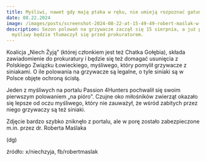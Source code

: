 ```yaml
---
title: Myśliwi, nawet gdy mają ptaka w ręku, nie umieją rozpoznać gatunku.
date: 08.22.2024
image: /images/posts/screenshot-2024-08-22-at-15-49-49-robert-maślak-w-serwisie-x-„od-15-sierpnia-zaczął-się-sezon-polowań-na-grzywacze.❗️uwaga-na-zdjęciu-obok-grzywaczy-są-objęte-ochroną-ścisłą-gołębie-siniaki-sprawa-będzie-zgłoszona-na-policję.-...
description: Sezon polowań na grzywacze zaczął się 15 sierpnia, a już pierwszy
  myśliwy będzie tłumaczył się przed prokuratorem.
---
```

Koalicja „Niech Żyją” (której członkiem jest też Chatka Gołębia), składa zawiadomienie do prokuratury i będzie się też domagać usunięcia z Polskiego Związku Łowieckiego, myśliwego, który pomylił grzywacze z siniakami. O ile polowania na grzywacze są legalne, o tyle siniaki są w Polsce objęte ochroną ścisłą.

Jeden z myśliwych na portalu Passion 4Hunters pochwalił się swoim pierwszym polowaniem „na pióro”. Czujne oko miłośników zwierząt okazało się lepsze od oczu myśliwego, który nie zauważył, że wśród zabitych przez niego grzywaczy są też siniaki.

Zdjęcie bardzo szybko zniknęło z portalu, ale w porę zostało zabezpieczone m.in. przez dr. Roberta Maślaka

(dg)



źródło: x/niechzyja, fb/robertmaslak
